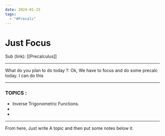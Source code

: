 ```yaml
---
date: 2024-01-15
tags:
  - "#Precalc"
---
```


# Just Focus

Sub (link): [[Precalculus]]

---
What do you plan to do today ?: 
Ok, We have to focus and do some precalc today. 
I can do this 

---
### TOPICS : 
* Inverse Trigonometric Functions.
* 
* 
---
From here, Just write A topic and then put some notes below it. 




